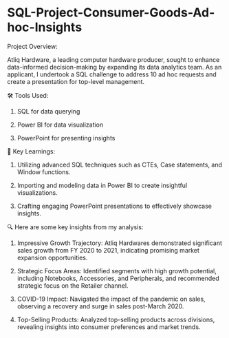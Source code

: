 # SQL-Project-Consumer-Goods-Ad-hoc-Insights

Project Overview:

Atliq Hardware, a leading computer hardware producer, sought to enhance data-informed decision-making by expanding its data analytics team. As an applicant, I undertook a SQL challenge to address 10 ad hoc requests and create a presentation for top-level management.



🛠️ Tools Used:

1. SQL for data querying

2. Power BI for data visualization

3. PowerPoint for presenting insights



📝 Key Learnings:

1. Utilizing advanced SQL techniques such as CTEs, Case statements, and Window functions.

2. Importing and modeling data in Power BI to create insightful visualizations.

3. Crafting engaging PowerPoint presentations to effectively showcase insights.



🔍 Here are some key insights from my analysis:

1. Impressive Growth Trajectory: Atliq Hardwares demonstrated significant sales growth from FY 2020 to 2021, indicating promising market expansion opportunities.

2. Strategic Focus Areas: Identified segments with high growth potential, including Notebooks, Accessories, and Peripherals, and recommended strategic focus on the Retailer channel.

3. COVID-19 Impact: Navigated the impact of the pandemic on sales, observing a recovery and surge in sales post-March 2020.

4. Top-Selling Products: Analyzed top-selling products across divisions, revealing insights into consumer preferences and market trends.

